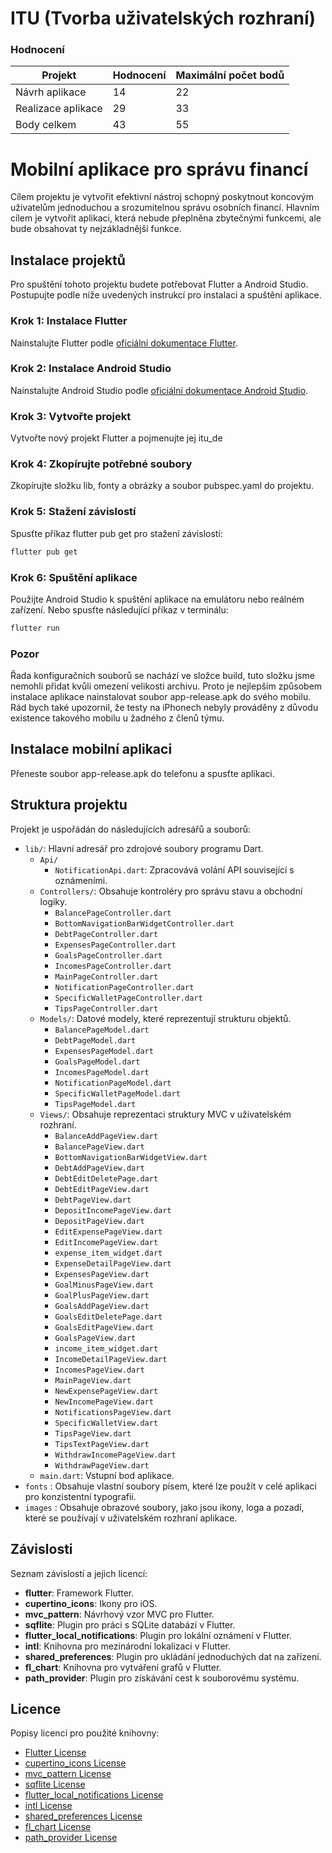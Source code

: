# ITU (Tvorba uživatelských rozhraní)

### Hodnocení
| Projekt  | Hodnocení | Maximální počet bodů |
|----|------|----------------|
|  Návrh aplikace  | 14 | 22            |
|  Realizace aplikace  | 29 | 33            |
|  Body celkem  | 43 | 55           |


# Mobilní aplikace pro správu financí

Cílem projektu je vytvořit efektivní nástroj schopný poskytnout koncovým uživatelům jednoduchou
a srozumitelnou správu osobních financí. Hlavním cílem je vytvořit aplikaci, která nebude přeplněna
zbytečnými funkcemi, ale bude obsahovat ty nejzákladnější funkce.

## Instalace projektů

Pro spuštění tohoto projektu budete potřebovat Flutter a Android Studio. Postupujte podle níže uvedených instrukcí pro instalaci a spuštění aplikace.

### Krok 1: Instalace Flutter

Nainstalujte Flutter podle [oficiální dokumentace Flutter](https://flutter.dev/docs/get-started/install).

### Krok 2: Instalace Android Studio

Nainstalujte Android Studio podle [oficiální dokumentace Android Studio](https://developer.android.com/studio).

### Krok 3: Vytvořte projekt

Vytvořte nový projekt Flutter a pojmenujte jej itu_de

### Krok 4: Zkopírujte potřebné soubory

Zkopírujte složku lib, fonty a obrázky a soubor pubspec.yaml do projektu.

### Krok 5: Stažení závislostí

Spusťte příkaz flutter pub get pro stažení závislostí:

```bash
flutter pub get
```
### Krok 6: Spuštění aplikace

Použijte Android Studio k spuštění aplikace na emulátoru nebo reálném zařízení. Nebo spusťte následující příkaz v terminálu:

```bash
flutter run
```
### Pozor

Řada konfiguračních souborů se nachází ve složce build, tuto složku jsme nemohli přidat kvůli omezení velikosti archivu. 
Proto je nejlepším způsobem instalace aplikace nainstalovat soubor app-release.apk do svého mobilu. 
Rád bych také upozornil, že testy na iPhonech nebyly prováděny z důvodu existence takového mobilu u žadného z členů týmu.

## Instalace mobilní aplikaci

Přeneste soubor app-release.apk do telefonu a spusťte aplikaci.

## Struktura projektu

Projekt je uspořádán do následujících adresářů a souborů:

- `lib/`: Hlavní adresář pro zdrojové soubory programu Dart.
    - `Api/`
        - `NotificationApi.dart`: Zpracovává volání API související s oznámeními.
    - `Controllers/`: Obsahuje kontroléry pro správu stavu a obchodní logiky.
        - `BalancePageController.dart`
        - `BottomNavigationBarWidgetController.dart`
        - `DebtPageController.dart`
        - `ExpensesPageController.dart`
        - `GoalsPageController.dart`
        - `IncomesPageController.dart`
        - `MainPageController.dart`
        - `NotificationPageController.dart`
        - `SpecificWalletPageController.dart`
        - `TipsPageController.dart`
    - `Models/`: Datové modely, které reprezentují strukturu objektů.
        - `BalancePageModel.dart`
        - `DebtPageModel.dart`
        - `ExpensesPageModel.dart`
        - `GoalsPageModel.dart`
        - `IncomesPageModel.dart`
        - `NotificationPageModel.dart`
        - `SpecificWalletPageModel.dart`
        - `TipsPageModel.dart`
    - `Views/`: Obsahuje reprezentaci struktury MVC v uživatelském rozhraní.
        - `BalanceAddPageView.dart`
        - `BalancePageView.dart`
        - `BottomNavigationBarWidgetView.dart`
        - `DebtAddPageView.dart`
        - `DebtEditDeletePage.dart`
        - `DebtEditPageView.dart`
        - `DebtPageView.dart`
        - `DepositIncomePageView.dart`
        - `DepositPageView.dart`
        - `EditExpensePageView.dart`
        - `EditIncomePageView.dart`
        - `expense_item_widget.dart`
        - `ExpenseDetailPageView.dart`
        - `ExpensesPageView.dart`
        - `GoalMinusPageView.dart`
        - `GoalPlusPageView.dart`
        - `GoalsAddPageView.dart`
        - `GoalsEditDeletePage.dart`
        - `GoalsEditPageView.dart`
        - `GoalsPageView.dart`
        - `income_item_widget.dart`
        - `IncomeDetailPageView.dart`
        - `IncomesPageView.dart`
        - `MainPageView.dart`
        - `NewExpensePageView.dart`
        - `NewIncomePageView.dart`
        - `NotificationsPageView.dart`
        - `SpecificWalletView.dart`
        - `TipsPageView.dart`
        - `TipsTextPageView.dart`
        - `WithdrawIncomePageView.dart`
        - `WithdrawPageView.dart`
    - `main.dart`: Vstupní bod aplikace.
- `fonts` : Obsahuje vlastní soubory písem, které lze použít v celé aplikaci pro konzistentní typografii.
- `images` : Obsahuje obrazové soubory, jako jsou ikony, loga a pozadí, které se používají v uživatelském rozhraní aplikace.


## Závislosti

Seznam závislostí a jejich licencí:

* __flutter__: Framework Flutter.
* __cupertino_icons__: Ikony pro iOS.
* __mvc_pattern__: Návrhový vzor MVC pro Flutter.
* __sqflite__: Plugin pro práci s SQLite databází v Flutter.
* __flutter_local_notifications__: Plugin pro lokální oznámení v Flutter.
* __intl__: Knihovna pro mezinárodní lokalizaci v Flutter.
* __shared_preferences__: Plugin pro ukládání jednoduchých dat na zařízení.
* __fl_chart__: Knihovna pro vytváření grafů v Flutter.
* __path_provider__: Plugin pro získávání cest k souborovému systému.

## Licence

Popisy licencí pro použité knihovny:

- [Flutter License](https://flutter.dev/docs/get-started/install)
- [cupertino_icons License](https://github.com/flutter/cupertino_icons/blob/main/LICENSE)
- [mvc_pattern License](https://pub.dev/packages/mvc_pattern/license)
- [sqflite License](https://github.com/tekartik/sqflite/blob/master/LICENSE)
- [flutter_local_notifications License](https://github.com/dexterxdev/flutter_local_notifications/blob/main/LICENSE)
- [intl License](https://github.com/dart-lang/intl/blob/master/LICENSE)
- [shared_preferences License](https://github.com/flutter/plugins/blob/master/packages/shared_preferences/shared_preferences/LICENSE)
- [fl_chart License](https://github.com/imaNNeoFighT/fl_chart/blob/master/LICENSE)
- [path_provider License](https://github.com/flutter/plugins/blob/master/packages/path_provider/path_provider/LICENSE)
